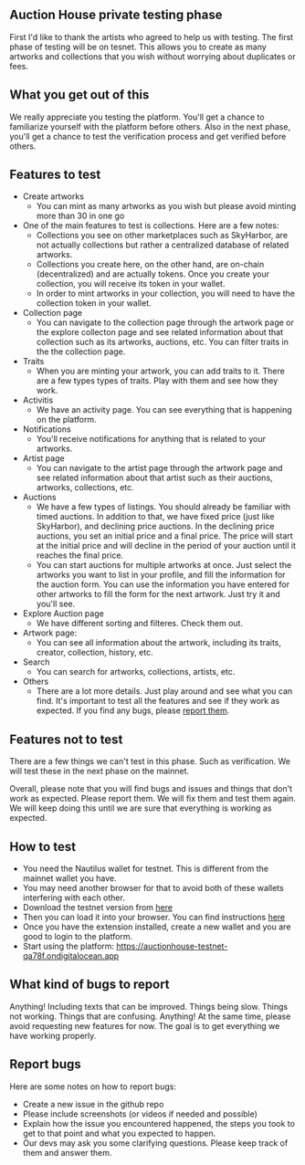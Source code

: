 ## Auction House private testing phase
First I'd like to thank the artists who agreed to help us with testing. The first phase of testing will be on tesnet. This allows you to create as many artworks and collections that you wish without worrying about duplicates or fees.

## What you get out of this
We really appreciate you testing the platform. You'll get a chance to familiarize yourself with the platform before others. Also in the next phase, you'll get a chance to test the verification process and get verified before others.

## Features to test
- Create artworks
  - You can mint as many artworks as you wish but please avoid minting more than 30 in one go
- One of the main features to test is collections. Here are a few notes:
  - Collections you see on other marketplaces such as SkyHarbor, are not actually collections but rather a centralized database of related artworks.
  - Collections you create here, on the other hand, are on-chain (decentralized) and are actually tokens. Once you create your collection, you will receive its token in your wallet.
  - In order to mint artworks in your collection, you will need to have the collection token in your wallet. 
- Collection page
  - You can navigate to the collection page through the artwork page or the explore collecton page and see related information about that collection such as its artworks, auctions, etc. You can filter traits in the the collection page.
- Traits
  - When you are minting your artwork, you can add traits to it. There are a few types types of traits. Play with them and see how they work.
- Activitis
  - We have an activity page. You can see everything that is happening on the platform.
- Notifications
  - You'll receive notifications for anything that is related to your artworks.
- Artist page
  - You can navigate to the artist page through the artwork page and see related information about that artist such as their auctions, artworks, collections, etc.
- Auctions
  - We have a few types of listings. You should already be familiar with timed auctions. In addition to that, we have fixed price (just like SkyHarbor), and declining price auctions. In the declining price auctions, you set an initial price and a final price. The price will start at the initial price and will decline in the period of your auction until it reaches the final price.
  - You can start auctions for multiple artworks at once. Just select the artworks you want to list in your profile, and fill the information for the auction form. You can use the information you have entered for other artworks to fill the form for the next artwork. Just try it and you'll see.
- Explore Auction page
    - We have different sorting and filteres. Check them out.
- Artwork page:
  - You can see all information about the artwork, including its traits, creator, collection, history, etc.
- Search
  - You can search for artworks, collections, artists, etc.
- Others
  - There are a lot more details. Just play around and see what you can find. It's important to test all the features and see if they work as expected. If you find any bugs, please [report them](#report-bugs).

## Features not to test
There are a few things we can't test in this phase. Such as verification. We will test these in the next phase on the mainnet.

Overall, please note that you will find bugs and issues and things that don't work as expected. Please report them. We will fix them and test them again. We will keep doing this until we are sure that everything is working as expected.

## How to test
- You need the Nautilus wallet for testnet. This is different from the mainnet wallet you have.
- You may need another browser for that to avoid both of these wallets interfering with each other.
- Download the testnet version from [here](https://github.com/capt-nemo429/nautilus-wallet/releases/tag/v0.7.2)
- Then you can load it into your browser. You can find instructions [here](https://www.cnet.com/tech/services-and-software/how-to-install-chrome-extensions-manually/)
- Once you have the extension installed, create a new wallet and you are good to login to the platform.
- Start using the platform: https://auctionhouse-testnet-qa78f.ondigitalocean.app

## What kind of bugs to report
Anything! Including texts that can be improved. Things being slow. Things not working. Things that are confusing. Anything! At the same time, please avoid requesting new features for now. The goal is to get everything we have working properly.

## Report bugs
Here are some notes on how to report bugs:
- Create a new issue in the github repo
- Please include screenshots (or videos if needed and possible)
- Explain how the issue you encountered happened, the steps you took to get to that point and what you expected to happen.
- Our devs may ask you some clarifying questions. Please keep track of them and answer them.